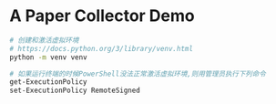 # A Paper Collector Demo

```bash
# 创建和激活虚拟环境
# https://docs.python.org/3/library/venv.html
python -m venv venv

# 如果运行终端的时候PowerShell没法正常激活虚拟环境,则用管理员执行下列命令
get-ExecutionPolicy
set-ExecutionPolicy RemoteSigned
```

